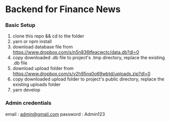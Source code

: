 # Backend for Finance News

### Basic Setup
1. clone this repo && cd to the folder
2. yarn or npm install
3. download database file from https://www.dropbox.com/s/n5n836tfeacwctc/data.db?dl=0
4. copy downloaded .db file to project's .tmp directory, replace the existing .db file
5. download upload folder from https://www.dropbox.com/s/v2h95ns0o69wbtd/uploads.zip?dl=0
6. copy downloaded upload folder to project's public directory, replace the existing uploads folder
7. yarn develop


### Admin credentials
email : admin@gmail.com
password : Admin123